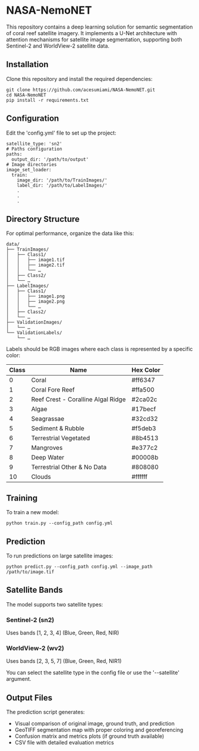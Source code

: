 # NASA-NemoNET
This repository contains a deep learning solution for semantic segmentation of coral reef satellite imagery. It implements a U-Net architecture with attention mechanisms for satellite image segmentation, supporting both Sentinel-2 and WorldView-2 satellite data.

## Installation
Clone this repository and install the required dependencies:
```
git clone https://github.com/acesumiami/NASA-NemoNET.git
cd NASA-NemoNET
pip install -r requirements.txt
```

## Configuration
Edit the 'config.yml' file to set up the project:

```
satellite_type: 'sn2'
# Paths configuration
paths:
  output_dir: '/path/to/output'
# Image directories
image_set_loader:
  train:
    image_dir: '/path/to/TrainImages/'
    label_dir: '/path/to/LabelImages/'
    .
    .
    .
```

## Directory Structure
For optimal performance, organize the data like this:
```
data/
├── TrainImages/
│   ├── Class1/
│   │   ├── image1.tif
│   │   ├── image2.tif
│   │   └── …
│   ├── Class2/
│   └── …
├── LabelImages/
│   ├── Class1/
│   │   ├── image1.png
│   │   ├── image2.png
│   │   └── …
│   ├── Class2/
│   └── …
├── ValidationImages/
│   └── …
└── ValidationLabels/
    └── …
```

Labels should be RGB images where each class is represented by a specific color:

| Class | Name | Hex Color |
|-------|------|-----------|
| 0 | Coral | #ff6347 |
| 1 | Coral Fore Reef | #ffa500 |
| 2 | Reef Crest - Coralline Algal Ridge | #2ca02c |
| 3 | Algae | #17becf |
| 4 | Seagrassae | #32cd32 |
| 5 | Sediment & Rubble | #f5deb3 |
| 6 | Terrestrial Vegetated | #8b4513 |
| 7 | Mangroves | #e377c2 |
| 8 | Deep Water | #00008b |
| 9 | Terrestrial Other & No Data | #808080 |
| 10 | Clouds | #ffffff |

## Training
To train a new model:

```
python train.py --config_path config.yml
```

## Prediction
To run predictions on large satellite images:

```
python predict.py --config_path config.yml --image_path /path/to/image.tif
```
## Satellite Bands
The model supports two satellite types:
### Sentinel-2 (sn2)
Uses bands [1, 2, 3, 4] (Blue, Green, Red, NIR)
### WorldView-2 (wv2)
Uses bands [2, 3, 5, 7] (Blue, Green, Red, NIR1)

You can select the satellite type in the config file or use the '--satellite' argument.

## Output Files
The prediction script generates:
- Visual comparison of original image, ground truth, and prediction
- GeoTIFF segmentation map with proper coloring and georeferencing
- Confusion matrix and metrics plots (if ground truth available)
- CSV file with detailed evaluation metrics

